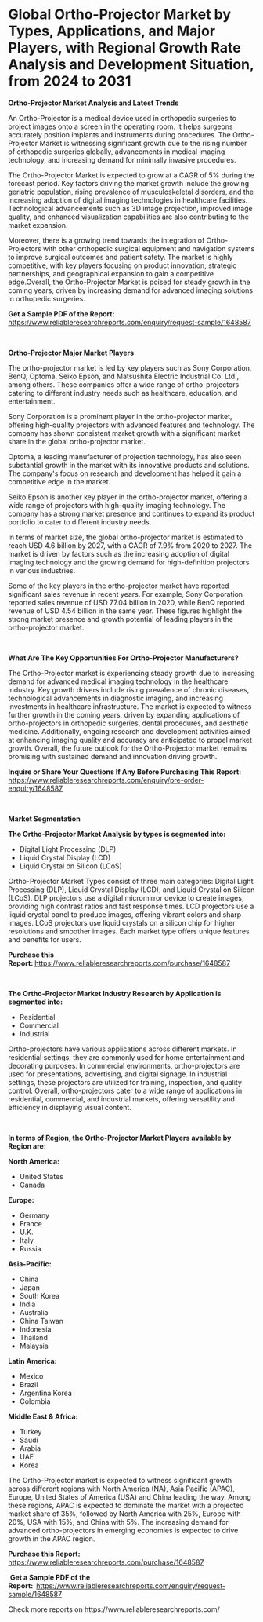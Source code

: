 <p><h1>Global Ortho-Projector Market by Types, Applications, and Major Players, with Regional Growth Rate Analysis and Development Situation, from 2024 to 2031</h1></p><p><strong>Ortho-Projector Market Analysis and Latest Trends</strong></p>
<p><p>An Ortho-Projector is a medical device used in orthopedic surgeries to project images onto a screen in the operating room. It helps surgeons accurately position implants and instruments during procedures. The Ortho-Projector Market is witnessing significant growth due to the rising number of orthopedic surgeries globally, advancements in medical imaging technology, and increasing demand for minimally invasive procedures.</p><p>The Ortho-Projector Market is expected to grow at a CAGR of 5% during the forecast period. Key factors driving the market growth include the growing geriatric population, rising prevalence of musculoskeletal disorders, and the increasing adoption of digital imaging technologies in healthcare facilities. Technological advancements such as 3D image projection, improved image quality, and enhanced visualization capabilities are also contributing to the market expansion.</p><p>Moreover, there is a growing trend towards the integration of Ortho-Projectors with other orthopedic surgical equipment and navigation systems to improve surgical outcomes and patient safety. The market is highly competitive, with key players focusing on product innovation, strategic partnerships, and geographical expansion to gain a competitive edge.Overall, the Ortho-Projector Market is poised for steady growth in the coming years, driven by increasing demand for advanced imaging solutions in orthopedic surgeries.</p></p>
<p><strong>Get a Sample PDF of the Report:&nbsp;</strong> <a href="https://www.reliableresearchreports.com/enquiry/request-sample/1648587">https://www.reliableresearchreports.com/enquiry/request-sample/1648587</a></p>
<p>&nbsp;</p>
<p><strong>Ortho-Projector Major Market Players</strong></p>
<p><p>The ortho-projector market is led by key players such as Sony Corporation, BenQ, Optoma, Seiko Epson, and Matsushita Electric Industrial Co. Ltd., among others. These companies offer a wide range of ortho-projectors catering to different industry needs such as healthcare, education, and entertainment.</p><p>Sony Corporation is a prominent player in the ortho-projector market, offering high-quality projectors with advanced features and technology. The company has shown consistent market growth with a significant market share in the global ortho-projector market.</p><p>Optoma, a leading manufacturer of projection technology, has also seen substantial growth in the market with its innovative products and solutions. The company's focus on research and development has helped it gain a competitive edge in the market.</p><p>Seiko Epson is another key player in the ortho-projector market, offering a wide range of projectors with high-quality imaging technology. The company has a strong market presence and continues to expand its product portfolio to cater to different industry needs.</p><p>In terms of market size, the global ortho-projector market is estimated to reach USD 4.6 billion by 2027, with a CAGR of 7.9% from 2020 to 2027. The market is driven by factors such as the increasing adoption of digital imaging technology and the growing demand for high-definition projectors in various industries.</p><p>Some of the key players in the ortho-projector market have reported significant sales revenue in recent years. For example, Sony Corporation reported sales revenue of USD 77.04 billion in 2020, while BenQ reported revenue of USD 4.54 billion in the same year. These figures highlight the strong market presence and growth potential of leading players in the ortho-projector market.</p></p>
<p>&nbsp;</p>
<p><strong>What Are The Key Opportunities For Ortho-Projector Manufacturers?</strong></p>
<p><p>The Ortho-Projector market is experiencing steady growth due to increasing demand for advanced medical imaging technology in the healthcare industry. Key growth drivers include rising prevalence of chronic diseases, technological advancements in diagnostic imaging, and increasing investments in healthcare infrastructure. The market is expected to witness further growth in the coming years, driven by expanding applications of ortho-projectors in orthopedic surgeries, dental procedures, and aesthetic medicine. Additionally, ongoing research and development activities aimed at enhancing imaging quality and accuracy are anticipated to propel market growth. Overall, the future outlook for the Ortho-Projector market remains promising with sustained demand and innovation driving growth.</p></p>
<p><strong>Inquire or Share Your Questions If Any Before Purchasing This Report:</strong> <a href="https://www.reliableresearchreports.com/enquiry/pre-order-enquiry/1648587">https://www.reliableresearchreports.com/enquiry/pre-order-enquiry/1648587</a></p>
<p>&nbsp;</p>
<p><strong>Market Segmentation</strong></p>
<p><strong>The Ortho-Projector Market Analysis by types is segmented into:</strong></p>
<p><ul><li>Digital Light Processing (DLP)</li><li>Liquid Crystal Display (LCD)</li><li>Liquid Crystal on Silicon (LCoS)</li></ul></p>
<p><p>Ortho-Projector Market Types consist of three main categories: Digital Light Processing (DLP), Liquid Crystal Display (LCD), and Liquid Crystal on Silicon (LCoS). DLP projectors use a digital micromirror device to create images, providing high contrast ratios and fast response times. LCD projectors use a liquid crystal panel to produce images, offering vibrant colors and sharp images. LCoS projectors use liquid crystals on a silicon chip for higher resolutions and smoother images. Each market type offers unique features and benefits for users.</p></p>
<p><strong>Purchase this Report:&nbsp;</strong><a href="https://www.reliableresearchreports.com/purchase/1648587">https://www.reliableresearchreports.com/purchase/1648587</a></p>
<p>&nbsp;</p>
<p><strong>The Ortho-Projector Market Industry Research by Application is segmented into:</strong></p>
<p><ul><li>Residential</li><li>Commercial</li><li>Industrial</li></ul></p>
<p><p>Ortho-projectors have various applications across different markets. In residential settings, they are commonly used for home entertainment and decorating purposes. In commercial environments, ortho-projectors are used for presentations, advertising, and digital signage. In industrial settings, these projectors are utilized for training, inspection, and quality control. Overall, ortho-projectors cater to a wide range of applications in residential, commercial, and industrial markets, offering versatility and efficiency in displaying visual content.</p></p>
<p>&nbsp;</p>
<p><strong>In terms of Region, the Ortho-Projector Market Players available by Region are:</strong></p>
<p>
    <p> <strong> North America: </strong>
        <ul>
            <li>United States</li>
            <li>Canada</li>
        </ul>
        </p> 
    <p> <strong> Europe: </strong>
        <ul>
            <li>Germany</li>
            <li>France</li>
            <li>U.K.</li>
            <li>Italy</li>
            <li>Russia</li>
        </ul>
        </p> 
    <p> <strong> Asia-Pacific: </strong>
        <ul>
            <li>China</li>
            <li>Japan</li>
            <li>South Korea</li>
            <li>India</li>
            <li>Australia</li>
            <li>China Taiwan</li>
            <li>Indonesia</li>
            <li>Thailand</li>
            <li>Malaysia</li>
        </ul>
        </p> 
    <p> <strong> Latin America: </strong>
        <ul>
            <li>Mexico</li>
            <li>Brazil</li>
            <li>Argentina Korea</li>
            <li>Colombia</li>
        </ul>
        </p> 
    <p> <strong> Middle East & Africa: </strong>
        <ul>
            <li>Turkey</li>
            <li>Saudi</li>
            <li>Arabia</li>
            <li>UAE</li>
            <li>Korea</li>
        </ul>
    </p>
    </p>
<p><p>The Ortho-Projector market is expected to witness significant growth across different regions with North America (NA), Asia Pacific (APAC), Europe, United States of America (USA) and China leading the way. Among these regions, APAC is expected to dominate the market with a projected market share of 35%, followed by North America with 25%, Europe with 20%, USA with 15%, and China with 5%. The increasing demand for advanced ortho-projectors in emerging economies is expected to drive growth in the APAC region.</p></p>
<p><strong>Purchase this Report: </strong><a href="https://www.reliableresearchreports.com/purchase/1648587">https://www.reliableresearchreports.com/purchase/1648587</a></p>
<p>&nbsp;<strong>Get a Sample PDF of the Report:&nbsp;&nbsp;</strong><a href="https://www.reliableresearchreports.com/enquiry/request-sample/1648587">https://www.reliableresearchreports.com/enquiry/request-sample/1648587</a></p>
<p><strong></strong></p>
<p>Check more reports on https://www.reliableresearchreports.com/</p>